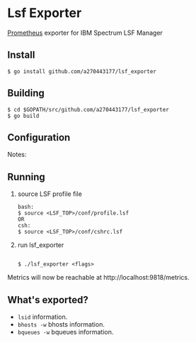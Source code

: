 # Lsf Exporter

[Prometheus](https://prometheus.io/) exporter for IBM Spectrum LSF Manager


## Install

```shell
$ go install github.com/a270443177/lsf_exporter
```

## Building

```shell
$ cd $GOPATH/src/github.com/a270443177/lsf_exporter
$ go build
```

## Configuration


Notes:

## Running

 1. source LSF profile file
    ```
    bash:
    $ source <LSF_TOP>/conf/profile.lsf
    OR
    csh:
    $ source <LSF_TOP>/conf/cshrc.lsf

    ```

 2. run lsf_exporter
    ```

    $ ./lsf_exporter <flags>

    ```


Metrics will now be reachable at http://localhost:9818/metrics.

## What's exported?

 * `lsid` information.
 * `bhosts -w` bhosts information.
 * `bqueues -w`  bqueues information.

